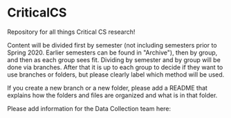 # CriticalCS
Repository for all things Critical CS research!

Content will be divided first by semester (not including semesters prior to Spring 2020. Earlier semesters can be found in "Archive"), then by group, and then as each group sees fit. Dividing by semester and by group will be done via branches. After that it is up to each group to decide if they want to use branches or folders, but please clearly label which method will be used.

If you create a new branch or a new folder, please add a README that explains how the folders and files are organized and what is in that folder.

Please add information for the Data Collection team here:
